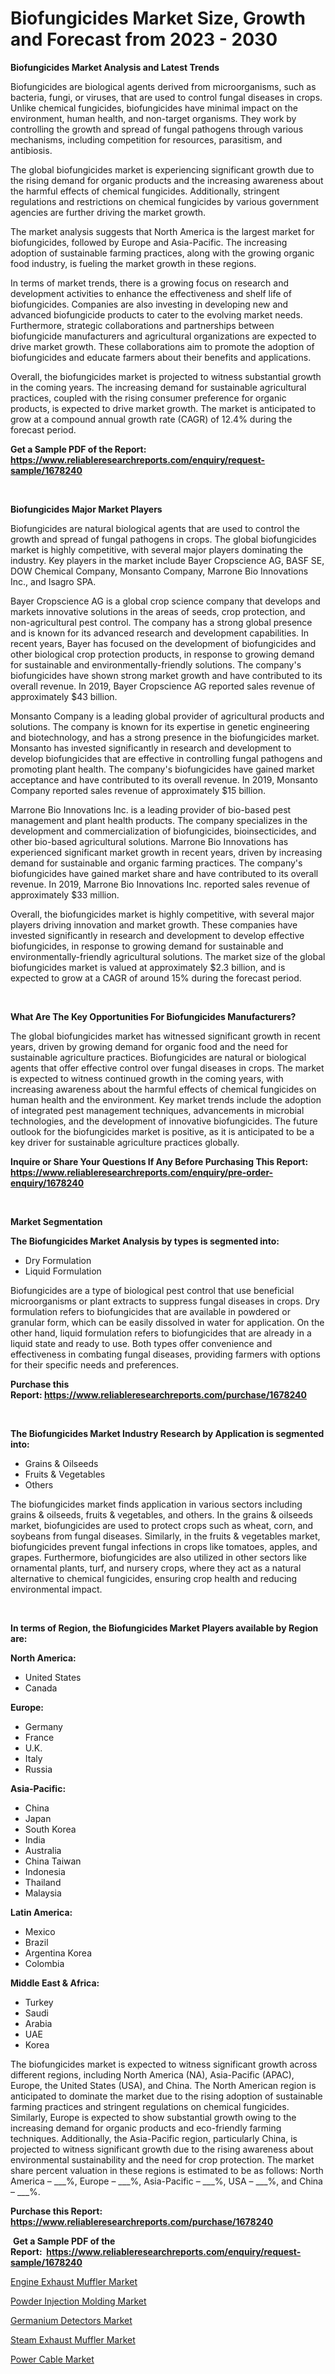 <p><h1>Biofungicides Market Size, Growth and Forecast from 2023 - 2030</h1></p><p><strong>Biofungicides Market Analysis and Latest Trends</strong></p>
<p><p>Biofungicides are biological agents derived from microorganisms, such as bacteria, fungi, or viruses, that are used to control fungal diseases in crops. Unlike chemical fungicides, biofungicides have minimal impact on the environment, human health, and non-target organisms. They work by controlling the growth and spread of fungal pathogens through various mechanisms, including competition for resources, parasitism, and antibiosis.</p><p>The global biofungicides market is experiencing significant growth due to the rising demand for organic products and the increasing awareness about the harmful effects of chemical fungicides. Additionally, stringent regulations and restrictions on chemical fungicides by various government agencies are further driving the market growth.</p><p>The market analysis suggests that North America is the largest market for biofungicides, followed by Europe and Asia-Pacific. The increasing adoption of sustainable farming practices, along with the growing organic food industry, is fueling the market growth in these regions.</p><p>In terms of market trends, there is a growing focus on research and development activities to enhance the effectiveness and shelf life of biofungicides. Companies are also investing in developing new and advanced biofungicide products to cater to the evolving market needs. Furthermore, strategic collaborations and partnerships between biofungicide manufacturers and agricultural organizations are expected to drive market growth. These collaborations aim to promote the adoption of biofungicides and educate farmers about their benefits and applications.</p><p>Overall, the biofungicides market is projected to witness substantial growth in the coming years. The increasing demand for sustainable agricultural practices, coupled with the rising consumer preference for organic products, is expected to drive market growth. The market is anticipated to grow at a compound annual growth rate (CAGR) of 12.4% during the forecast period.</p></p>
<p><strong>Get a Sample PDF of the Report:&nbsp; <a href="https://www.reliableresearchreports.com/enquiry/request-sample/1678240">https://www.reliableresearchreports.com/enquiry/request-sample/1678240</a></strong></p>
<p>&nbsp;</p>
<p><strong>Biofungicides Major Market Players</strong></p>
<p><p>Biofungicides are natural biological agents that are used to control the growth and spread of fungal pathogens in crops. The global biofungicides market is highly competitive, with several major players dominating the industry. Key players in the market include Bayer Cropscience AG, BASF SE, DOW Chemical Company, Monsanto Company, Marrone Bio Innovations Inc., and Isagro SPA.</p><p>Bayer Cropscience AG is a global crop science company that develops and markets innovative solutions in the areas of seeds, crop protection, and non-agricultural pest control. The company has a strong global presence and is known for its advanced research and development capabilities. In recent years, Bayer has focused on the development of biofungicides and other biological crop protection products, in response to growing demand for sustainable and environmentally-friendly solutions. The company's biofungicides have shown strong market growth and have contributed to its overall revenue. In 2019, Bayer Cropscience AG reported sales revenue of approximately $43 billion.</p><p>Monsanto Company is a leading global provider of agricultural products and solutions. The company is known for its expertise in genetic engineering and biotechnology, and has a strong presence in the biofungicides market. Monsanto has invested significantly in research and development to develop biofungicides that are effective in controlling fungal pathogens and promoting plant health. The company's biofungicides have gained market acceptance and have contributed to its overall revenue. In 2019, Monsanto Company reported sales revenue of approximately $15 billion.</p><p>Marrone Bio Innovations Inc. is a leading provider of bio-based pest management and plant health products. The company specializes in the development and commercialization of biofungicides, bioinsecticides, and other bio-based agricultural solutions. Marrone Bio Innovations has experienced significant market growth in recent years, driven by increasing demand for sustainable and organic farming practices. The company's biofungicides have gained market share and have contributed to its overall revenue. In 2019, Marrone Bio Innovations Inc. reported sales revenue of approximately $33 million.</p><p>Overall, the biofungicides market is highly competitive, with several major players driving innovation and market growth. These companies have invested significantly in research and development to develop effective biofungicides, in response to growing demand for sustainable and environmentally-friendly agricultural solutions. The market size of the global biofungicides market is valued at approximately $2.3 billion, and is expected to grow at a CAGR of around 15% during the forecast period.</p></p>
<p>&nbsp;</p>
<p><strong>What Are The Key Opportunities For Biofungicides Manufacturers?</strong></p>
<p><p>The global biofungicides market has witnessed significant growth in recent years, driven by growing demand for organic food and the need for sustainable agriculture practices. Biofungicides are natural or biological agents that offer effective control over fungal diseases in crops. The market is expected to witness continued growth in the coming years, with increasing awareness about the harmful effects of chemical fungicides on human health and the environment. Key market trends include the adoption of integrated pest management techniques, advancements in microbial technologies, and the development of innovative biofungicides. The future outlook for the biofungicides market is positive, as it is anticipated to be a key driver for sustainable agriculture practices globally.</p></p>
<p><strong>Inquire or Share Your Questions If Any Before Purchasing This Report: <a href="https://www.reliableresearchreports.com/enquiry/pre-order-enquiry/1678240">https://www.reliableresearchreports.com/enquiry/pre-order-enquiry/1678240</a></strong></p>
<p>&nbsp;</p>
<p><strong>Market Segmentation</strong></p>
<p><strong>The Biofungicides Market Analysis by types is segmented into:</strong></p>
<p><ul><li>Dry Formulation</li><li>Liquid Formulation</li></ul></p>
<p><p>Biofungicides are a type of biological pest control that use beneficial microorganisms or plant extracts to suppress fungal diseases in crops. Dry formulation refers to biofungicides that are available in powdered or granular form, which can be easily dissolved in water for application. On the other hand, liquid formulation refers to biofungicides that are already in a liquid state and ready to use. Both types offer convenience and effectiveness in combating fungal diseases, providing farmers with options for their specific needs and preferences.</p></p>
<p><strong>Purchase this Report:&nbsp;<a href="https://www.reliableresearchreports.com/purchase/1678240">https://www.reliableresearchreports.com/purchase/1678240</a></strong></p>
<p>&nbsp;</p>
<p><strong>The Biofungicides Market Industry Research by Application is segmented into:</strong></p>
<p><ul><li>Grains & Oilseeds</li><li>Fruits & Vegetables</li><li>Others</li></ul></p>
<p><p>The biofungicides market finds application in various sectors including grains & oilseeds, fruits & vegetables, and others. In the grains & oilseeds market, biofungicides are used to protect crops such as wheat, corn, and soybeans from fungal diseases. Similarly, in the fruits & vegetables market, biofungicides prevent fungal infections in crops like tomatoes, apples, and grapes. Furthermore, biofungicides are also utilized in other sectors like ornamental plants, turf, and nursery crops, where they act as a natural alternative to chemical fungicides, ensuring crop health and reducing environmental impact.</p></p>
<p>&nbsp;</p>
<p><strong>In terms of Region, the Biofungicides Market Players available by Region are:</strong></p>
<p>
    <p> <strong> North America: </strong>
        <ul>
            <li>United States</li>
            <li>Canada</li>
        </ul>
        </p> 
    <p> <strong> Europe: </strong>
        <ul>
            <li>Germany</li>
            <li>France</li>
            <li>U.K.</li>
            <li>Italy</li>
            <li>Russia</li>
        </ul>
        </p> 
    <p> <strong> Asia-Pacific: </strong>
        <ul>
            <li>China</li>
            <li>Japan</li>
            <li>South Korea</li>
            <li>India</li>
            <li>Australia</li>
            <li>China Taiwan</li>
            <li>Indonesia</li>
            <li>Thailand</li>
            <li>Malaysia</li>
        </ul>
        </p> 
    <p> <strong> Latin America: </strong>
        <ul>
            <li>Mexico</li>
            <li>Brazil</li>
            <li>Argentina Korea</li>
            <li>Colombia</li>
        </ul>
        </p> 
    <p> <strong> Middle East & Africa: </strong>
        <ul>
            <li>Turkey</li>
            <li>Saudi</li>
            <li>Arabia</li>
            <li>UAE</li>
            <li>Korea</li>
        </ul>
    </p>
    </p>
<p><p>The biofungicides market is expected to witness significant growth across different regions, including North America (NA), Asia-Pacific (APAC), Europe, the United States (USA), and China. The North American region is anticipated to dominate the market due to the rising adoption of sustainable farming practices and stringent regulations on chemical fungicides. Similarly, Europe is expected to show substantial growth owing to the increasing demand for organic products and eco-friendly farming techniques. Additionally, the Asia-Pacific region, particularly China, is projected to witness significant growth due to the rising awareness about environmental sustainability and the need for crop protection. The market share percent valuation in these regions is estimated to be as follows: North America – ___%, Europe – ___%, Asia-Pacific – ___%, USA – ___%, and China – ___%.</p></p>
<p><strong>Purchase this Report: <a href="https://www.reliableresearchreports.com/purchase/1678240">https://www.reliableresearchreports.com/purchase/1678240</a></strong></p>
<p>&nbsp;<strong>Get a Sample PDF of the Report:&nbsp;&nbsp;<a href="https://www.reliableresearchreports.com/enquiry/request-sample/1678240">https://www.reliableresearchreports.com/enquiry/request-sample/1678240</a></strong></p>
<p><strong></strong></p>
<p><p><a href="https://medium.com/@lottiejerde6456/engine-exhaust-muffler-market-size-cagr-trends-2024-2030-9e2f4cda4897">Engine Exhaust Muffler Market</a></p><p><a href="https://github.com/gshchiplitsov/Market-Research-Report-List-1/blob/main/powder-injection-molding-market.md">Powder Injection Molding Market</a></p><p><a href="https://medium.com/@shivay151299/germanium-detectors-market-size-reveals-the-best-marketing-channels-in-global-industry-3898718a1a0a">Germanium Detectors Market</a></p><p><a href="https://medium.com/@shanieprice69879/steam-exhaust-muffler-market-analysis-and-sze-forecasted-for-period-from-2023-to-2030-cada5414a436">Steam Exhaust Muffler Market</a></p><p><a href="https://github.com/rahu1503/Market-Research-Report-List-1/blob/main/power-cable-market.md">Power Cable Market</a></p></p>